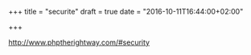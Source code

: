 +++
title = "securite"
draft = true
date = "2016-10-11T16:44:00+02:00"

+++

http://www.phptherightway.com/#security
